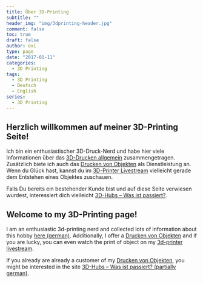```yaml
---
title: Über 3D-Printing
subtitle: ""
header_img: "img/3dprinting-header.jpg"
comment: false
toc: true
draft: false
author: oxi
type: page
date: "2017-01-11"
categories:
  - 3D Printing
tags:
  - 3D Printing
  - Deutsch
  - English
series:
  - 3D Printing
---
```

## Herzlich willkommen auf meiner 3D-Printing Seite!

Ich bin ein enthusiastischer 3D-Druck-Nerd und habe hier viele Informationen über das [3D-Drucken allgemein](./3d-printing-background/) zusammengetragen. Zusätzlich biete ich auch das [Drucken von Objekten](./3d-printing-service/) als Dienstleistung an. Wenn du Glück hast, kannst du im [3D-Printer Livestream](./3d-printer-livestream/) vielleicht gerade dem Entstehen eines Objektes zuschauen.

Falls Du bereits ein bestehender Kunde bist und auf diese Seite verwiesen wurdest, interessiert dich vielleicht [3D-Hubs – Was ist passiert?](./posts/2018-09-28-3d-hubs-was-ist-passiert/).

## Welcome to my 3D-Printing page!

I am an enthusiastic 3d-printing nerd and collected lots of information about this hobby [here (german)](./3d-printing-background/). Additionally, I offer a [Drucken von Objekten](./3d-printing-service/) and if you are lucky, you can even watch the print of object on my [3d-printer livestream](./3d-printer-livestream/).

If you already are already a customer of my [Drucken von Objekten](./3d-printing-service/), you might be interested in the site [3D-Hubs – Was ist passiert? (partially german)](./posts/2018-09-28-3d-hubs-was-ist-passiert/).
